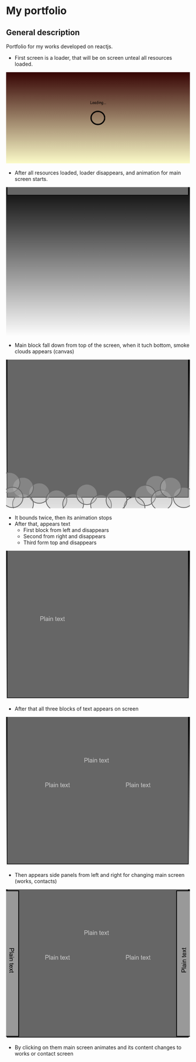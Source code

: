 # My portfolio

## General description

Portfolio for my works developed on reactjs.

* First screen is a loader, that will be on screen unteal all resources loaded.

![Loader](./mockups/loader.png)

* After all resources loaded, loader disappears, and animation for main screen starts.

![Loader](./mockups/start_falling.png)

* Main block fall down from top of the screen, when it tuch bottom, smoke clouds appears (canvas)

![Loader](./mockups/smoke_clouds.png)

* It bounds twice, then its animation stops
* After that, appears text
  * First block from left and disappears
  * Second from right and disappears
  * Third form top and disappears

![Loader](./mockups/text_appears.png)

* After that all three blocks of text appears on screen

![Loader](./mockups/all_text.png)

* Then appears side panels from left and right for changing main screen (works, contacts)

![Loader](./mockups/loaded_screen.png)

* By clicking on them main screen animates and its content changes to works or contact screen

